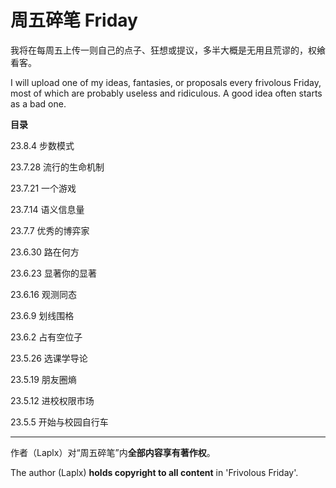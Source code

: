 #   周五碎笔 Friday

我将在每周五上传一则自己的点子、狂想或提议，多半大概是无用且荒谬的，权飨看客。

I will upload one of my ideas, fantasies, or proposals every frivolous Friday, most of which are probably useless and ridiculous. A good idea often starts as a bad one.

**目录**

23.8.4  步数模式

23.7.28  流行的生命机制

23.7.21  一个游戏

23.7.14  语义信息量

23.7.7  优秀的博弈家

23.6.30  路在何方

23.6.23  显著你的显著

23.6.16  观测同态

23.6.9  划线围格

23.6.2  占有空位子

23.5.26  选课学导论

23.5.19  朋友圈熵

23.5.12  进校权限市场

23.5.5  开始与校园自行车

---

作者（Laplx）对“周五碎笔”内**全部内容享有著作权**。

The author (Laplx) **holds copyright to all content** in 'Frivolous Friday'.

